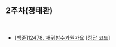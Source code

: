 ## 2주차(정태환)
</br>

* [[백준]12478. 재귀함수가뭔가요](https://www.acmicpc.net/problem/17478)  [[정답 코드](https://github.com/daejeon5-algostudy/AlgorithmStudy/blob/main/%EC%8A%A4%ED%84%B0%EB%94%94%EC%99%B8/2%EC%A3%BC%EC%B0%A8/%EC%A0%95%ED%83%9C%ED%99%98/%EB%B0%B1%EC%A4%80_17478_%EC%9E%AC%EA%B7%80%ED%95%A8%EC%88%98%EA%B0%80%EB%AD%94%EA%B0%80%EC%9A%94/README.md)]
